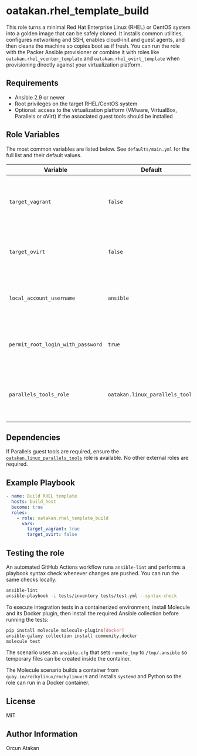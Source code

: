 # oatakan.rhel_template_build

This role turns a minimal Red Hat Enterprise Linux (RHEL) or CentOS system into a golden image that can be safely cloned.  It installs common utilities, configures networking and SSH, enables cloud-init and guest agents, and then cleans the machine so copies boot as if fresh.  You can run the role with the Packer Ansible provisioner or combine it with roles like `oatakan.rhel_vcenter_template` and `oatakan.rhel_ovirt_template` when provisioning directly against your virtualization platform.

## Requirements

* Ansible 2.9 or newer
* Root privileges on the target RHEL/CentOS system
* Optional: access to the virtualization platform (VMware, VirtualBox, Parallels or oVirt) if the associated guest tools should be installed

## Role Variables

The most common variables are listed below. See `defaults/main.yml` for the full list and their default values.

| Variable | Default | Description |
|----------|---------|-------------|
| `target_vagrant` | `false` | When set to `true`, the Vagrant public key is installed for the local user. |
| `target_ovirt` | `false` | Enables cloud-init setup and installs the oVirt/QEMU guest agent. |
| `local_account_username` | `ansible` | User name that owns downloaded ISOs and receives the Vagrant key. |
| `permit_root_login_with_password` | `true` | Allows password based root logins in cloud-init configuration. |
| `parallels_tools_role` | `oatakan.linux_parallels_tools` | Role used to install Parallels guest tools when Parallels is detected. |

## Dependencies

If Parallels guest tools are required, ensure the [`oatakan.linux_parallels_tools`](https://galaxy.ansible.com/oatakan/linux_parallels_tools) role is available. No other external roles are required.

## Example Playbook

```yaml
- name: Build RHEL template
  hosts: build_host
  become: true
  roles:
    - role: oatakan.rhel_template_build
      vars:
        target_vagrant: true
        target_ovirt: false
```

## Testing the role

An automated GitHub Actions workflow runs `ansible-lint` and performs a playbook
syntax check whenever changes are pushed. You can run the same checks locally:

```bash
ansible-lint
ansible-playbook -i tests/inventory tests/test.yml --syntax-check
```

To execute integration tests in a containerized environment, install Molecule
and its Docker plugin, then install the required Ansible collection before
running the tests:

```bash
pip install molecule molecule-plugins[docker]
ansible-galaxy collection install community.docker
molecule test
```

The scenario uses an `ansible.cfg` that sets `remote_tmp` to `/tmp/.ansible` so
temporary files can be created inside the container.

The Molecule scenario builds a container from `quay.io/rockylinux/rockylinux:9`
and installs `systemd` and Python so the role can run in a Docker container.

## License

MIT

## Author Information

Orcun Atakan
